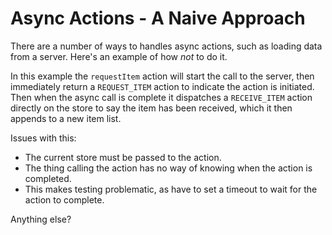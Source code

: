 # Async Actions - A Naive Approach

There are a number of ways to handles async actions, such as loading data from a server. Here's an example of how *not* to do it.

In this example the `requestItem` action will start the call to the server, then immediately return a `REQUEST_ITEM` action to indicate the action is initiated. Then when the async call is complete it dispatches a `RECEIVE_ITEM` action directly on the store to say the item has been received, which it then appends to a new item list.

Issues with this:

* The current store must be passed to the action.
* The thing calling the action has no way of knowing when the action is completed.
* This makes testing problematic, as have to set a timeout to wait for the action to complete.

Anything else?
